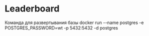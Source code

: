 # Leaderboard

Команда для развертывания базы
docker run --name postgres -e POSTGRES_PASSWORD=wt -p 5432:5432 -d postgres
